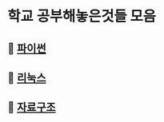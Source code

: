 # 학교 공부해놓은것들 모음

## 📌 [파이썬](https://github.com/lold2424/school_study/tree/main/Python)

## 📌 [리눅스](https://github.com/lold2424/school_study/tree/main/Linux)

## 📌 [자료구조](https://github.com/lold2424/school_study/tree/main/data%20structure)
